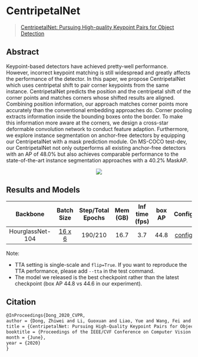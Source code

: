 # CentripetalNet

> [CentripetalNet: Pursuing High-quality Keypoint Pairs for Object Detection](https://arxiv.org/abs/2003.09119)

<!-- [ALGORITHM] -->

## Abstract

Keypoint-based detectors have achieved pretty-well performance. However, incorrect keypoint matching is still widespread and greatly affects the performance of the detector. In this paper, we propose CentripetalNet which uses centripetal shift to pair corner keypoints from the same instance. CentripetalNet predicts the position and the centripetal shift of the corner points and matches corners whose shifted results are aligned. Combining position information, our approach matches corner points more accurately than the conventional embedding approaches do. Corner pooling extracts information inside the bounding boxes onto the border. To make this information more aware at the corners, we design a cross-star deformable convolution network to conduct feature adaption. Furthermore, we explore instance segmentation on anchor-free detectors by equipping our CentripetalNet with a mask prediction module. On MS-COCO test-dev, our CentripetalNet not only outperforms all existing anchor-free detectors with an AP of 48.0% but also achieves comparable performance to the state-of-the-art instance segmentation approaches with a 40.2% MaskAP.

<div align=center>
<img src="https://user-images.githubusercontent.com/40661020/143873955-42804e0e-3638-4c5b-8bf4-ac8133bbcdc8.png"/>
</div>

## Results and Models

|     Backbone     |                                Batch Size                                 | Step/Total Epochs | Mem (GB) | Inf time (fps) | box AP |                                  Config                                   |                                                                                                                                                                                                    Download                                                                                                                                                                                                    |
| :--------------: | :-----------------------------------------------------------------------: | :---------------: | :------: | :------------: | :----: | :-----------------------------------------------------------------------: | :------------------------------------------------------------------------------------------------------------------------------------------------------------------------------------------------------------------------------------------------------------------------------------------------------------------------------------------------------------------------------------------------------------: |
| HourglassNet-104 | [16 x 6](centripetalnet_hourglass104_16xb6-crop511-210e-mstest_coco.py) |      190/210      |   16.7   |      3.7       |  44.8  | [config](centripetalnet_hourglass104_16xb6-crop511-210e-mstest_coco.py) | [model](https://download.openmmlab.com/mmdetection/v2.0/centripetalnet/centripetalnet_hourglass104_mstest_16x6_210e_coco/centripetalnet_hourglass104_mstest_16x6_210e_coco_20200915_204804-3ccc61e5.pth) \| [log](https://download.openmmlab.com/mmdetection/v2.0/centripetalnet/centripetalnet_hourglass104_mstest_16x6_210e_coco/centripetalnet_hourglass104_mstest_16x6_210e_coco_20200915_204804.log.json) |

Note:

- TTA setting is single-scale and `flip=True`. If you want to reproduce the TTA performance, please add `--tta` in the test command.
- The model we released is the best checkpoint rather than the latest checkpoint (box AP 44.8 vs 44.6 in our experiment).

## Citation

```latex
@InProceedings{Dong_2020_CVPR,
author = {Dong, Zhiwei and Li, Guoxuan and Liao, Yue and Wang, Fei and Ren, Pengju and Qian, Chen},
title = {CentripetalNet: Pursuing High-Quality Keypoint Pairs for Object Detection},
booktitle = {Proceedings of the IEEE/CVF Conference on Computer Vision and Pattern Recognition (CVPR)},
month = {June},
year = {2020}
}
```

